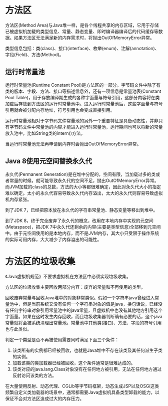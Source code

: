 # 方法区

方法区(Method Area)与Java堆一样，是各个线程共享的内存区域，它用于存储已被虚拟机加载的类型信息、常量、静态变量、即时编译器编译后的代码缓存等数据。如果方法区无法满足新的内存需求时，将抛出OutOfMemoryError异常。

类型信息包括：类(class)、接口(interface)、枚举(enum)、注解(annotation)、字段(Field)、方法(Method)。

## 运行时常量池

运行时常量池(Runtime Constant Pool)是方法区的一部分。字节码文件中除了有类的版本、字段、方法、接口等描述信息外，还有一项信息是常量池表(Constant Pool Table)，用于存放编译期生成的各种字面量与符号引用，这部分内容将在类加载后存放到方法区的运行时常量池中。进入运行时常量池后，这些字面量与符号引用就会被分配内存地址，符号引用也会变成直接引用。

运行时常量池相对于字节码文件常量池的另外一个重要特征是具备动态性，并非只有字节码文件中常量池的内容才能进入运行时常量池，运行期间也可以将新的常量放入池中，比如String类的intern()方法。

当运行时常量池无法再申请到内存时会抛出OutOfMemoryError异常。

## Java 8使用元空间替换永久代

永久代(Permanent Generation)是在堆中分配的，空间有限，当加载过多的类或者常量的时候，就可能导致永久代的空间不足，抛出OutOfMemoryError异常。而JVM加载的class的总数，方法的大小等都很难确定，因此对永久代大小的指定难以确定。太小的永久代容易导致永久代内存溢出，太大的永久代则容易导致虚拟机内存紧张。

到了JDK 7，已经把原本放在永久代的字符串常量池、静态变量等移出到堆中。

到了JDK 8，终于完全废弃了永久代的概念，改用在本地内存中实现的元空间(Metaspace)，把JDK 7中永久代还剩余的内容(主要是类型信息)全部移到元空间中。由于元空间使用的是本地内存，而不是JVM内存，其大小只受限于操作系统的实际可用内存，大大减少了内存溢出的可能性。

# 方法区的垃圾收集

《Java虚拟机规范》不要求虚拟机在方法区中必须实现垃圾收集。

方法区的垃圾收集主要回收两部分内容：废弃的常量和不再使用的类型。

回收废弃常量与回收Java堆中的对象非常类似。假如一个字符串java曾经进入常量池中，但是当前系统又没有任何一个字符串对象的值是java，换句话说，已经没有任何字符串对象引用常量池中的java常量，且虚拟机中也没有其他地方引用这个字面量。如果在这时发生内存回收，而且垃圾收集器判断确有必要的话，这个java常量就将会被系统清理出常量池。常量池中其他类(接口)、方法、字段的符号引用也与此类似。

判定一个类型是否不再被使用需要同时满足下面三个条件：

1. 该类所有的实例都已经被回收，也就是Java堆中不存在该类及其任何派生子类的实例。
2. 加载该类的类加载器已经被回收，这个条件通常是很难达成的。
3. 该类对应的java.lang.Class对象没有在任何地方被引用，无法在任何地方通过反射访问该类的方法。

在大量使用反射、动态代理、CGLib等字节码框架，动态生成JSP以及OSGi这类频繁自定义类加载器的场景中，通常都需要Java虚拟机具备类型卸载的能力，以保证不会对方法区造成过大的内存压力。
